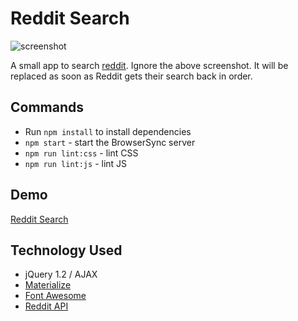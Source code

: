 # Reddit Search

![screenshot](http://i.imgur.com/nKunSWe.png)

A small app to search [reddit](reddit.com). Ignore the above screenshot. It will be replaced as soon as Reddit gets their search back in order. 

## Commands
* Run `npm install` to install dependencies
* `npm start` - start the BrowserSync server
* `npm run lint:css` - lint CSS
* `npm run lint:js` - lint JS

## Demo

[Reddit Search](https://zmcdaniel.github.io/reddit-search/)

## Technology Used
* jQuery 1.2 / AJAX
* [Materialize](http://materializecss.com/)
* [Font Awesome](fontawesome.io)
* [Reddit API](https://www.reddit.com/dev/api/#GET_search)

